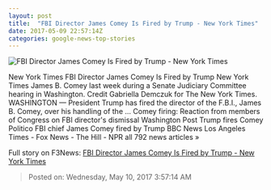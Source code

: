 ```yaml
---
layout: post
title:  "FBI Director James Comey Is Fired by Trump - New York Times"
date: 2017-05-09 22:57:14Z
categories: google-news-top-stories
---
```


![FBI Director James Comey Is Fired by Trump - New York Times](https://static01.nyt.com/images/2017/05/10/us/10fbi/10fbi-facebookJumbo-v2.jpg)

New York Times FBI Director James Comey Is Fired by Trump New York Times James B. Comey last week during a Senate Judiciary Committee hearing in Washington. Credit Gabriella Demczuk for The New York Times. WASHINGTON — President Trump has fired the director of the F.B.I., James B. Comey, over his handling of the ... Comey firing: Reaction from members of Congress on FBI director's dismissal Washington Post Trump fires Comey Politico FBI chief James Comey fired by Trump BBC News Los Angeles Times - Fox News - The Hill - NPR all 792 news articles »


Full story on F3News: [FBI Director James Comey Is Fired by Trump - New York Times](http://www.f3nws.com/n/TdBDkC)

> Posted on: Wednesday, May 10, 2017 3:57:14 AM
